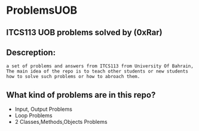 # ProblemsUOB
## ITCS113 UOB problems solved by (0xRar)

## Descreption:
```
a set of problems and answers from ITCS113 from University Of Bahrain,
The main idea of the repo is to teach other students or new students
how to solve such problems or how to abroach them.
```

## What kind of problems are in this repo?
- Input, Output Problems
- Loop Problems
- 2 Classes,Methods,Objects Problems
